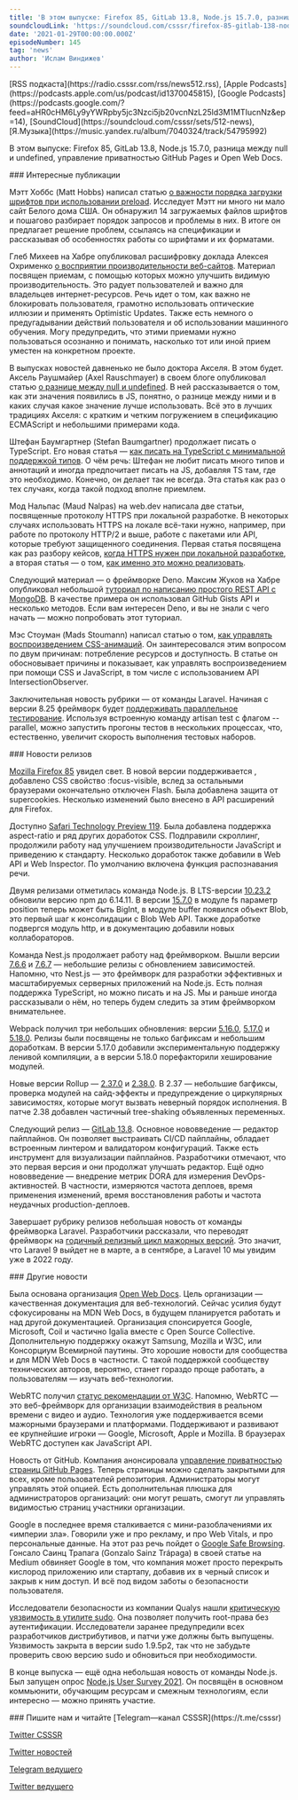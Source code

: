 ```yaml
---
title: 'В этом выпуске: Firefox 85, GitLab 13.8, Node.js 15.7.0, разница между null и undefined, управление приватностью GitHub Pages и Open Web Docs.'
soundcloudLink: 'https://soundcloud.com/csssr/firefox-85-gitlab-138-nodejs-1570-null-i-undefined-privatnost-github-pages-i-open-web-docs'
date: '2021-01-29T00:00:00.000Z'
episodeNumber: 145
tag: 'news'
author: 'Ислам Виндижев'
---
```


<Note>
  [RSS подкаста](https://radio.csssr.com/rss/news512.rss), [Apple Podcasts](https://podcasts.apple.com/us/podcast/id1370045815), [Google Podcasts](https://podcasts.google.com/?feed=aHR0cHM6Ly9yYWRpby5jc3Nzci5jb20vcnNzL25ld3M1MTIucnNz&ep=14), [SoundCloud](https://soundcloud.com/csssr/sets/512-news), [Я.Музыка](https://music.yandex.ru/album/7040324/track/54795992)
</Note>

В этом выпуске: Firefox 85, GitLab 13.8, Node.js 15.7.0, разница между null и undefined, управление приватностью GitHub Pages и Open Web Docs.

<ParagraphWithImage imageName="manWithLaptop" imageSide="right">
  ### Интересные публикации

Мэтт Хоббс (Matt Hobbs) написал статью [о важности порядка загрузки шрифтов при использовании preload](https://nooshu.github.io/blog/2021/01/23/the-importance-of-font-face-source-order-when-used-with-preload/). Исследует Мэтт ни много ни мало сайт Белого дома США. Он обнаружил 14 загружаемых файлов шрифтов и пошагово разбирает порядок запросов и проблемы в них. В итоге он предлагает решение проблем, ссылаясь на спецификации и рассказывая об особенностях работы со шрифтами и их форматами.
</ParagraphWithImage>

Глеб Михеев на Хабре опубликовал расшифровку доклада Алексея Охрименко [о восприятии производительности веб-сайтов](https://habr.com/ru/company/oleg-bunin/blog/538466/). Материал посвящен приемам, с помощью которых можно улучшить видимую производительность. Это радует пользователей и важно для владельцев интернет-ресурсов. Речь идет о том, как важно не блокировать пользователя, грамотно использовать оптические иллюзии и применять Optimistic Updates. Также есть немного о предугадывании действий пользователя и об использовании машинного обучения. Могу предупредить, что этими приемами нужно пользоваться осознанно и понимать, насколько тот или иной прием уместен на конкретном проекте.

В выпусках новостей давненько не было доктора Акселя. В этом будет. Аксель Раушмайер (Axel Rauschmayer) в своем блоге опубликовал статью [о разнице между null и undefined](https://2ality.com/2021/01/undefined-null-revisited.html). В ней рассказывается о том, как эти значения появились в JS, понятно, о разнице между ними и в каких случая какое значение лучше использовать. Всё это в лучших традициях Акселя: с кратким и четким погружением в спецификацию ECMAScript и небольшими примерами кода.

Штефан Баумгартнер (Stefan Baumgartner) продолжает писать о TypeScript. Его новая статья — [как писать на TypeScript с минимальной поддержкой типов](https://fettblog.eu/low-maintenance-types-typescript/). О чём речь: Штефан не любит писать много типов и аннотаций и иногда предпочитает писать на JS, добавляя TS там, где это необходимо. Конечно, он делает так не всегда. Эта статья как раз о тех случаях, когда такой подход вполне приемлем.

Мод Нальпаc (Maud Nalpas) на web.dev написала две статьи, посвященные протоколу HTTPS при локальной разработке. В некоторых случаях использовать HTTPS на локале всё-таки нужно, например, при работе по протоколу HTTP/2 и выше, работе с пакетами или API, которые требуют защищенного соединения. Первая статья посвящена как раз разбору кейсов, [когда HTTPS нужен при локальной разработке](https://web.dev/when-to-use-local-https/), а вторая статья — о том, [как именно это можно реализовать](https://web.dev/how-to-use-local-https/).

Следующий материал — о фреймворке Deno. Максим Жуков на Хабре опубликовал небольшой [туториал по написанию простого REST API с MongoDB](https://habr.com/ru/post/539212/). В качестве примера он использовал GitHub Gists API и несколько методов. Если вам интересен Deno, и вы не знали с чего начать — можно попробовать этот туториал.

Мэс Стоуман (Mads Stoumann) написал статью о том, [как управлять воспроизведением CSS-анимаций](https://css-tricks.com/how-to-play-and-pause-css-animations-with-css-custom-properties/). Он заинтересовался этим вопросом по двум причинам: потребление ресурсов и доступность. В статье он обосновывает причины и показывает, как управлять воспроизведением при помощи CSS и JavaScript, в том числе с использованием API IntersectionObserver.

Заключительная новость рубрики — от команды Laravel. Начиная с версии 8.25 фреймворк будет [поддерживать параллельное тестирование](https://laravel-news.com/parallel-testing). Используя встроенную команду artisan test с флагом --parallel, можно запустить прогоны тестов в нескольких процессах, что, естественно, увеличит скорость выполнения тестовых наборов.

<ParagraphWithImage imageName="laptopNews" imageSide="right">
  ### Новости релизов

[Mozilla Firefox 85](https://hacks.mozilla.org/2021/01/january-brings-us-firefox-85/) увидел свет. В новой версии поддерживается <link rel="preload">, добавлено CSS свойство :focus-visible, вслед за остальными браузерами окончательно отключен Flash. Была добавлена защита от supercookies. Несколько изменений было внесено в API расширений для Firefox.
</ParagraphWithImage>

Доступно [Safari Technology Preview 119](https://webkit.org/blog/11525/release-notes-for-safari-technology-preview-119/). Была добавлена поддержка aspect-ratio и ряд других доработок CSS. Подправили скроллинг, продолжили работу над улучшением производительности JavaScript и приведению к стандарту. Несколько доработок также добавили в Web API и Web Inspector. По умолчанию включена функция распознавания речи.

Двумя релизами отметилась команда Node.js. В LTS-версии [10.23.2](https://nodejs.org/en/blog/release/v10.23.2/) обновили версию npm до 6.14.11. В версии [15.7.0](https://nodejs.org/en/blog/release/v15.7.0/) в модуле fs параметр position теперь может быть BigInt, в модуле buffer появился объект Blob, это первый шаг к консолидации с Blob Web API. Также доработке подвергся модуль http, и в документацию добавили новых коллабораторов.

Команда Nest.js продолжает работу над фреймворком. Вышли версии [7.6.6](https://github.com/nestjs/nest/releases/tag/v7.6.6) и [7.6.7](https://github.com/nestjs/nest/releases/tag/v7.6.7) — небольшие релизы с обновлением зависимостей. Напомню, что Nest.js — это фреймворк для разработки эффективных и масштабируемых серверных приложений на Node.js. Есть полная поддержка TypeScript, но можно писать и на JS. Мы и раньше иногда рассказывали о нём, но теперь будем следить за этим фреймворком внимательнее.

Webpack получил три небольших обновления: версии [5.16.0](https://github.com/webpack/webpack/releases/tag/v5.16.0), [5.17.0](https://github.com/webpack/webpack/releases/tag/v5.17.0) и [5.18.0](https://github.com/webpack/webpack/releases/tag/v5.18.0). Релизы были посвящены не только багфиксам и небольшим доработкам. В версии 5.17.0 добавили экспериментальную поддержку ленивой компиляции, а в версии 5.18.0 порефакторили хеширование модулей.

Новые версии Rollup — [2.37.0](https://github.com/rollup/rollup/releases/tag/v2.37.0) и [2.38.0](https://github.com/rollup/rollup/releases/tag/v2.38.0). В 2.37 — небольшие багфиксы, проверка модулей на сайд-эффекты и предупреждение о циркулярных зависимостях, которые могут вызвать неверный порядок исполнения. В патче 2.38 добавлен частичный tree-shaking объявленных переменных.

Следующий релиз — [GitLab 13.8](https://about.gitlab.com/releases/2021/01/22/gitlab-13-8-released/). Основное нововведение — редактор пайплайнов. Он позволяет выстраивать CI/CD пайплайны, обладает встроенным линтером и валидатором конфигураций. Также есть инструмент для визуализации пайплайнов. Разработчики отмечают, что это первая версия и они продолжат улучшать редактор. Ещё одно нововведение — внедрение метрик DORA для измерения DevOps-активностей. В частности, измеряются частота деплоев, время применения изменений, время восстановления работы и частота неудачных production-деплоев.

Завершает рубрику релизов небольшая новость от команды фреймворка Laravel. Разработчики рассказали, что переводят фреймворк на [годичный релизный цикл мажорных версий](https://laravel-news.com/yearly-release-cycle). Это значит, что Laravel 9 выйдет не в марте, а в сентябре, а Laravel 10 мы увидим уже в 2022 году.

<ParagraphWithImage imageName="laptopDialog" imageSide="right">
  ### Другие новости

Была основана организация [Open Web Docs](https://opencollective.com/open-web-docs/updates/introducing-open-web-docs). Цель организации — качественная документация для веб-технологий. Сейчас усилия будут сфокусированы на MDN Web Docs, в будущем планируется работать и над другой документацией. Организация спонсируется Google, Microsoft, Coil и частично Igalia вместе с Open Source Collective. Дополнительную поддержку окажут Samsung, Mozilla и W3C, или Консорциум Всемирной паутины. Это хорошие новости для сообщества и для MDN Web Docs в частности. С такой поддержкой сообществу технических авторов, вероятно, станет гораздо проще работать, а пользователям — изучать веб-технологии.
</ParagraphWithImage>

WebRTC получил [статус рекомендации от W3C](https://www.w3.org/2021/01/pressrelease-webrtc-rec.html.en). Напомню, WebRTC — это веб-фреймворк для организации взаимодействия в реальном времени с видео и аудио. Технология уже поддерживается всеми мажорными браузерами и платформами. Поддерживают и развивают ее крупнейшие игроки — Google, Microsoft, Apple и Mozilla. В браузерах WebRTC доступен как JavaScript API.

Новость от GitHub. Компания анонсировала [управление приватностью страниц GitHub Pages](https://github.blog/changelog/2021-01-21-access-control-for-github-pages/). Теперь страницы можно сделать закрытыми для всех, кроме пользователей репозитория. Администраторы могут управлять этой опцией. Есть дополнительная плюшка для администраторов организаций: они могут решать, смогут ли управлять видимостью страниц участники организации.

Google в последнее время сталкивается с мини-разоблачениями их «империи зла». Говорили уже и про рекламу, и про Web Vitals, и про персональные данные. На этот раз речь пойдет о [Google Safe Browsing](https://gomox.medium.com/google-safe-browsing-can-kill-your-startup-7d73c474b98d). Гонсало Саинц Трапага (Gonzalo Sainz Trápaga) в своей статье на Medium обвиняет Google в том, что компания может просто перекрыть кислород приложению или стартапу, добавив их в черный список и закрыв к ним доступ. И всё под видом заботы о безопасности пользователя.

Исследователи безопасности из компании Qualys нашли [критическую уязвимость в утилите sudo](https://blog.qualys.com/vulnerabilities-research/2021/01/26/cve-2021-3156-heap-based-buffer-overflow-in-sudo-baron-samedit). Она позволяет получить root-права без аутентификации. Исследователи заранее предупредили всех разработчиков дистрибутивов, и патчи уже должны быть выпущены. Уязвимость закрыта в версии sudo 1.9.5p2, так что не забудьте проверить свою версию sudo и обновиться при необходимости.

В конце выпуска — ещё одна небольшая новость от команды Node.js. Был запущен опрос [Node.js User Survey 2021](https://www.surveymonkey.com/r/nodesurvey21). Он посвящён в основном коммьюнити, обучающим ресурсам и смежным технологиям, если интересно — можно принять участие.

<Note>
  ### Пишите нам и читайте
  [Telegram—канал CSSSR](https://t.me/csssr)

  [Twitter CSSSR](https://twitter.com/csssr_dev)

  [Twitter новостей](https://twitter.com/csssr_news)

  [Telegram ведущего](https://t.me/Vindizh)

  [Twitter ведущего](https://twitter.com/Vindizh)
</Note>
